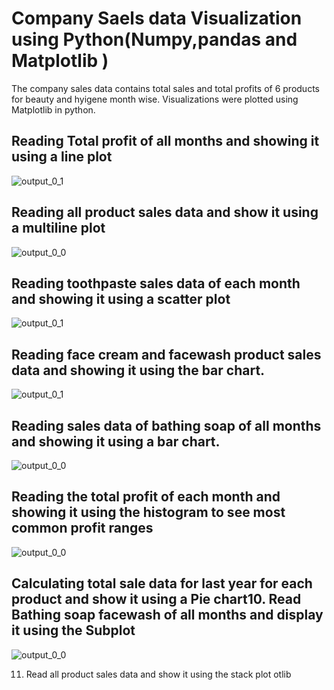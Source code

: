 # Company Saels data Visualization using Python(Numpy,pandas and Matplotlib )
The company sales data contains total sales and total profits  of  6 products for beauty and hyigene  month wise. Visualizations were plotted using Matplotlib in python.
 
## Reading  Total profit of all months and showing  it using a line plot


![output_0_1](https://user-images.githubusercontent.com/107675917/195077958-a3c5aee3-9791-402f-acac-567a58affa5b.png)

 
## Reading  all product sales data and show it  using a multiline plot
   ![output_0_0](https://user-images.githubusercontent.com/107675917/195103009-26220602-9933-47ba-8563-f83f779ace6c.png)

 
## Reading  toothpaste sales data of each month and showing  it using a scatter plot
   ![output_0_1](https://user-images.githubusercontent.com/107675917/195103654-d3e346d5-f6f2-4216-901b-c6bdd8eb4d42.png)


## Reading  face cream and facewash product sales data and showing  it using the bar chart.
![output_0_1](https://user-images.githubusercontent.com/107675917/195104589-7a4e1288-5bd8-4d71-ae1f-8f85dcbd6dfd.png)

## Reading  sales data of bathing soap of all months and showing  it using a bar chart. 
 ![output_0_0](https://user-images.githubusercontent.com/107675917/195105125-f23cf3d0-e76d-4f9b-86a9-0689f4cd9119.png)

## Reading  the total profit of each month and showing  it using the histogram to see most common profit ranges
![output_0_0](https://user-images.githubusercontent.com/107675917/195110954-3890b895-18e5-4955-abe2-ba963a065b17.png)

## Calculating  total sale data for last year for each product and show it using a Pie chart10.	Read Bathing soap facewash of all months and display it using the Subplot
![output_0_0](https://user-images.githubusercontent.com/107675917/195069387-21bfb868-b008-47de-b3ad-a4771d2a676a.png)


11.	Read all product sales data and show it using the stack plot
otlib 




